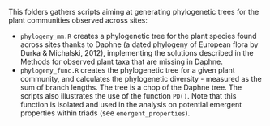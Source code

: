 This folders gathers scripts aiming at generating phylogenetic trees for the plant communities observed across sites:

* `phylogeny_mm.R` creates a phylogenetic tree for the plant species found across sites thanks to Daphne (a dated phylogeny of European flora by Durka & Michalski, 2012), implementing the solutions described in the Methods for observed plant taxa that are missing in Daphne.
* `phylogeny_func.R` creates the phylogenetic tree for a given plant community, and calculates the phylogenetic diversity - measured as the sum of branch lengths. The tree is a chop of the Daphne tree. The scripts also illustrates the use of the function `PD()`. Note that this function is isolated and used in the analysis on potential emergent properties within triads (see `emergent_properties`).


